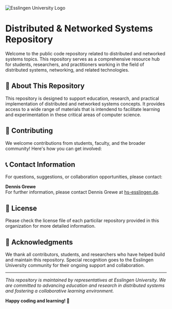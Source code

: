 ![Esslingen University Logo](https://avatars.githubusercontent.com/u/233994808?s=200&v=4)

# Distributed & Networked Systems Repository

Welcome to the public code repository related to distributed and networked systems topics. This repository serves as a comprehensive resource hub for students, researchers, and practitioners working in the field of distributed systems, networking, and related technologies.

## 🎯 About This Repository

This repository is designed to support education, research, and practical implementation of distributed and networked systems concepts. It provides access to a wide range of materials that is intendend to facilitate learning and experimentation in these critical areas of computer science.

## 🤝 Contributing

We welcome contributions from students, faculty, and the broader community! Here's how you can get involved:

## 📞 Contact Information

For questions, suggestions, or collaboration opportunities, please contact:

**Dennis Grewe**  
For further information, please contact Dennis Grewe at [hs-esslingen.de](https://www.hs-esslingen.de).

## 📄 License

Please check the license file of each particilar repository provided in this organization for more detailed information.

## 🙏 Acknowledgments

We thank all contributors, students, and researchers who have helped build and maintain this repository. Special recognition goes to the Esslingen University community for their ongoing support and collaboration.

---

*This repository is maintained by representatives at Esslingen University. We are committed to advancing education and research in distributed systems and fostering a collaborative learning environment.*

**Happy coding and learning! 🚀**

